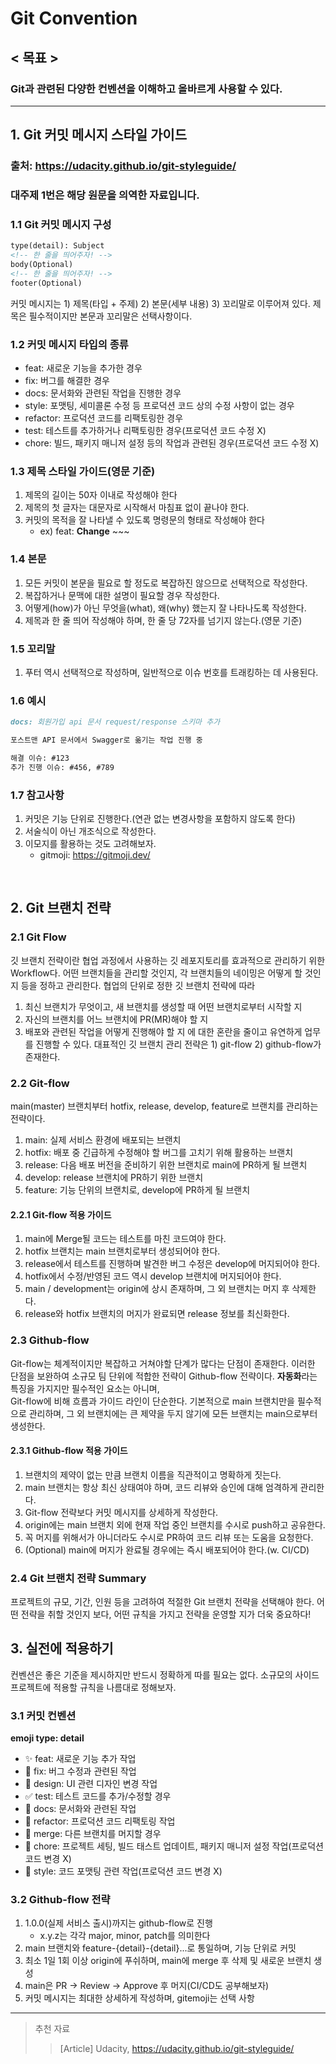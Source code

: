 # Git Convention
## < 목표 >
### Git과 관련된 다양한 컨벤션을 이해하고 올바르게 사용할 수 있다.

---

## 1. Git 커밋 메시지 스타일 가이드
### 출처: https://udacity.github.io/git-styleguide/
### **대주제 1번은 해당 원문을 의역한 자료입니다.**
### 1.1 Git 커밋 메시지 구성
```markdown
type(detail): Subject
<!-- 한 줄을 띄어주자! -->
body(Optional)
<!-- 한 줄을 띄어주자! -->
footer(Optional)
```
커밋 메시지는 1) 제목(타입 + 주제) 2) 본문(세부 내용) 3) 꼬리말로 이루어져 있다.
제목은 필수적이지만 본문과 꼬리말은 선택사항이다.

### 1.2 커밋 메시지 타입의 종류
- feat: 새로운 기능을 추가한 경우
- fix: 버그를 해결한 경우
- docs: 문서화와 관련된 작업을 진행한 경우
- style: 포맷팅, 세미콜론 수정 등 프로덕션 코드 상의 수정 사항이 없는 경우
- refactor: 프로덕션 코드를 리팩토링한 경우
- test: 테스트를 추가하거나 리팩토링한 경우(프로덕션 코드 수정 X)
- chore: 빌드, 패키지 매니저 설정 등의 작업과 관련된 경우(프로덕션 코드 수정 X)

### 1.3 제목 스타일 가이드(영문 기준)
1. 제목의 길이는 50자 이내로 작성해야 한다
2. 제목의 첫 글자는 대문자로 시작해서 마침표 없이 끝나야 한다.
3. 커밋의 목적을 잘 나타낼 수 있도록 명령문의 형태로 작성해야 한다
    - ex) feat: **Change** ~~~

### 1.4 본문
1. 모든 커밋이 본문을 필요로 할 정도로 복잡하진 않으므로 선택적으로 작성한다.
2. 복잡하거나 문맥에 대한 설명이 필요할 경우 작성한다.
3. 어떻게(how)가 아닌 무엇을(what), 왜(why) 했는지 잘 나타나도록 작성한다.
4. 제목과 한 줄 띄어 작성해야 하며, 한 줄 당 72자를 넘기지 않는다.(영문 기준)

### 1.5 꼬리말
1. 푸터 역시 선택적으로 작성하며, 일반적으로 이슈 번호를 트래킹하는 데 사용된다. 

### 1.6 예시
```markdown
docs: 회원가입 api 문서 request/response 스키마 추가

포스트맨 API 문서에서 Swagger로 옮기는 작업 진행 중

해결 이슈: #123
추가 진행 이슈: #456, #789
```

### 1.7 참고사항
1. 커밋은 기능 단위로 진행한다.(연관 없는 변경사항을 포함하지 않도록 한다)
2. 서술식이 아닌 개조식으로 작성한다.
3. 이모지를 활용하는 것도 고려해보자.
    - gitmoji: https://gitmoji.dev/

<br>

## 2. Git 브랜치 전략
### 2.1 Git Flow
깃 브랜치 전략이란 협업 과정에서 사용하는 깃 레포지토리를 효과적으로 관리하기 위한 Workflow다.
어떤 브랜치들을 관리할 것인지, 각 브랜치들의 네이밍은 어떻게 할 것인지 등을 정하고 관리한다.
협업의 단위로 정한 깃 브랜치 전략에 따라
1. 최신 브랜치가 무엇이고, 새 브랜치를 생성할 때 어떤 브랜치로부터 시작할 지
2. 자신의 브랜치를 어느 브랜치에 PR(MR)해야 할 지
3. 배포와 관련된 작업을 어떻게 진행해야 할 지
에 대한 혼란을 줄이고 유연하게 업무를 진행할 수 있다.
대표적인 깃 브랜치 관리 전략은 1) git-flow 2) github-flow가 존재한다.

### 2.2 Git-flow
main(master) 브랜치부터 hotfix, release, develop, feature로 브랜치를 관리하는 전략이다.
1. main: 실제 서비스 환경에 배포되는 브랜치
2. hotfix: 배포 중 긴급하게 수정해야 할 버그를 고치기 위해 활용하는 브랜치
3. release: 다음 배포 버전을 준비하기 위한 브랜치로 main에 PR하게 될 브랜치
4. develop: release 브랜치에 PR하기 위한 브랜치
5. feature: 기능 단위의 브랜치로, develop에 PR하게 될 브랜치

#### 2.2.1 Git-flow 적용 가이드
1. main에 Merge될 코드는 테스트를 마친 코드여야 한다.
2. hotfix 브랜치는 main 브랜치로부터 생성되어야 한다.
3. release에서 테스트를 진행하며 발견한 버그 수정은 develop에 머지되어야 한다.
4. hotfix에서 수정/반영된 코드 역시 develop 브랜치에 머지되어야 한다.
5. main / development는 origin에 상시 존재하며, 그 외 브랜치는 머지 후 삭제한다.
6. release와 hotfix 브랜치의 머지가 완료되면 release 정보를 최신화한다.

### 2.3 Github-flow
Git-flow는 체계적이지만 복잡하고 거쳐야할 단계가 많다는 단점이 존재한다.
이러한 단점을 보완하여 소규모 팀 단위에 적합한 전략이 Github-flow 전략이다.
**자동화**라는 특징을 가지지만 필수적인 요소는 아니며,   
Git-flow에 비해 흐름과 가이드 라인이 단순한다.
기본적으로 main 브랜치만을 필수적으로 관리하며,
그 외 브랜치에는 큰 제약을 두지 않기에 모든 브랜치는 main으로부터 생성한다.

#### 2.3.1 Github-flow 적용 가이드
1. 브랜치의 제약이 없는 만큼 브랜치 이름을 직관적이고 명확하게 짓는다.
2. main 브랜치는 항상 최신 상태여야 하며, 코드 리뷰와 승인에 대해 엄격하게 관리한다.
3. Git-flow 전략보다 커밋 메시지를 상세하게 작성한다.
4. origin에는 main 브랜치 외에 현재 작업 중인 브랜치를 수시로 push하고 공유한다.
5. 꼭 머지를 위해서가 아니더라도 수시로 PR하여 코드 리뷰 또는 도움을 요청한다.
6. (Optional) main에 머지가 완료될 경우에는 즉시 배포되어야 한다.(w. CI/CD)

### 2.4 Git 브랜치 전략 Summary
프로젝트의 규모, 기간, 인원 등을 고려하여 적절한 Git 브랜치 전략을 선택해야 한다.
어떤 전략을 취할 것인지 보다, 어떤 규칙을 가지고 전략을 운영할 지가 더욱 중요하다!

## 3. 실전에 적용하기
컨벤션은 좋은 기준을 제시하지만 반드시 정확하게 따를 필요는 없다.
소규모의 사이드 프로젝트에 적용할 규칙을 나름대로 정해보자.

### 3.1 커밋 컨벤션
**emoji type: detail**
- ✨ feat: 새로운 기능 추가 작업
- 🐛 fix: 버그 수정과 관련된 작업
- 💄 design: UI 관련 디자인 변경 작업
- ✅ test: 테스트 코드를 추가/수정할 경우
- 📝 docs: 문서화와 관련된 작업
- 🔨 refactor: 프로덕션 코드 리팩토링 작업
- 🔀 merge: 다른 브랜치를 머지할 경우
- 🔧 chore: 프로젝트 세팅, 빌드 태스트 업데이트, 패키지 매니저 설정 작업(프로덕션 코드 변경 X)
- 🎨 style: 코드 포맷팅 관련 작업(프로덕션 코드 변경 X)

### 3.2 Github-flow 전략
1. 1.0.0(실제 서비스 출시)까지는 github-flow로 진행
    - x.y.z는 각각 major, minor, patch를 의미한다
2. main 브랜치와 feature-{detail}-{detail}...로 통일하며, 기능 단위로 커밋
3. 최소 1일 1회 이상 origin에 푸쉬하며, main에 merge 후 삭제 및 새로운 브랜치 생성
4. main은 PR -> Review -> Approve 후 머지(CI/CD도 공부해보자)
5. 커밋 메시지는 최대한 상세하게 작성하며, gitemoji는 선택 사항


---

> 추천 자료
>> [Article] Udacity, https://udacity.github.io/git-styleguide/